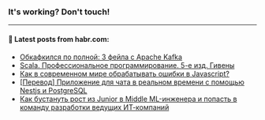 ### It's working? Don't touch!

---
<!--
#### 🛠️ Technical stack:

![C++](https://img.shields.io/badge/C++-informational?logo=c%2B%2B&style=flat&logoColor=white&color=9C033A)
![Java](https://img.shields.io/badge/Java-informational?logo=java&style=flat&logoColor=white&color=007396)
![Kotlin](https://img.shields.io/badge/Kotlin-informational?logo=Kotlin&style=flat&logoColor=white&color=0095D5)
![JS](https://img.shields.io/badge/JS-informational?logo=javaScript&style=flat&logoColor=black&color=F7Df1E) <br>
![HTML5](https://img.shields.io/badge/HTML5-informational?logo=html5&style=flat&logoColor=white&color=E34F26)
![CSS3](https://img.shields.io/badge/CSS3-informational?logo=css3&style=flat&logoColor=white&color=157286)
![Sass](https://img.shields.io/badge/Saas-informational?logo=sass&style=flat&logoColor=white&color=hotpink)
![PHP](https://img.shields.io/badge/PHP-informational?logo=php&style=flat&logoColor=white&color=777BB4) <br>
![WebPAck](https://img.shields.io/badge/WebPack-informational?logo=webPack&style=flat&logoColor=white&color=FF6F00)
![Bootstrap](https://img.shields.io/badge/Bootstrap-informational?logo=Bootstrap&style=flat&logoColor=white&color=7952B3)
![MySQL](https://img.shields.io/badge/MySQL-informational?logo=MySQL&style=flat&logoColor=white&color=00f) <br>
![NodeJS](https://img.shields.io/badge/NodeJS-informational?logo=node.js&style=flat&logoColor=white&color=43853D)
![Spring](https://img.shields.io/badge/Spring-informational?logo=Spring&style=flat&logoColor=white&color=0A9EDC)
![Angular](https://img.shields.io/badge/Vue-informational?logo=vue.js&style=flat&logoColor=white&color=red)
![Git](https://img.shields.io/badge/Git-informational?logo=git&style=flat&logoColor=white&color=darkorange)

___
-->

#### 💬 Latest posts from habr.com:

<!-- BLOG-POST-LIST:START -->
- [Обкафкился по полной: 3 фейла с Apache Kafka](https://habr.com/ru/post/672918/?utm_source=habrahabr&utm_medium=rss&utm_campaign=672918)
- [Scala. Профессиональное программирование. 5-е изд. Гивены](https://habr.com/ru/post/671356/?utm_source=habrahabr&utm_medium=rss&utm_campaign=671356)
- [Как в современном мире обрабатывать ошибки в Javascript?](https://habr.com/ru/post/672888/?utm_source=habrahabr&utm_medium=rss&utm_campaign=672888)
- [[Перевод] Приложение для чата в реальном времени с помощью Nestjs и PostgreSQL](https://habr.com/ru/post/672848/?utm_source=habrahabr&utm_medium=rss&utm_campaign=672848)
- [Как бустануть рост из Junior в Middle ML-инженера и попасть в команду разработки ведущих ИТ-компаний](https://habr.com/ru/post/672876/?utm_source=habrahabr&utm_medium=rss&utm_campaign=672876)
<!-- BLOG-POST-LIST:END -->
